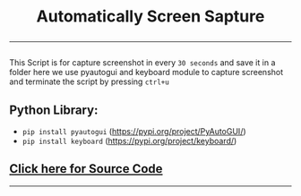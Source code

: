 
<h1 align="center"">
Automatically Screen Sapture 
<hr>
</h1>

This Script is for capture screenshot in every `30 seconds` and save it in a folder 
here we use pyautogui and keyboard module to capture screenshot and terminate the script by pressing `ctrl+u`

## Python Library: 

- `pip install pyautogui` (https://pypi.org/project/PyAutoGUI/)
- `pip install keyboard` (https://pypi.org/project/keyboard/)
    



 ## [Click here for Source Code](/capture_script.py)

<hr>